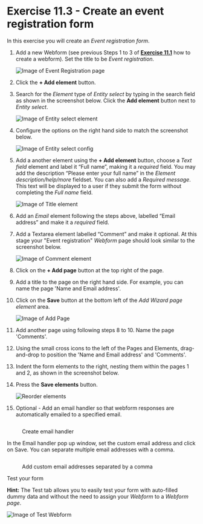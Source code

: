 # Exercise 11.3 - Create an event registration form

In this exercise you will create an _Event registration form_.

1.  Add a new Webform (see previous Steps 1 to 3 of [**Exercise 11.1**](https://salsa-digital.gitbook.io/govcms-content-administration/unit-11-capturing-data-with-forms/exercise-11-1-create-a-basic-webform) how to create a webform). Set the title to be _Event registration._

    ![Image of Event Registration page](../.gitbook/assets/Ex-11-3-Registration-Form-1.png)
2. Click the **+ Add element** button.
3.  Search for the _Element_ type of _Entity select_ by typing in the search field as shown in the screenshot below. Click the **Add element** button next to _Entity select_.

    ![Image of Entity select element](../.gitbook/assets/Ex-11-3-Registration-Form-2.png)
4.  Configure the options on the right hand side to match the screenshot below.

    ![Image of Entity select config](../.gitbook/assets/Ex-11-3-Registration-Form-3.png)
5.  Add a another element using the **+ Add element** button, choose a _Text field_ element and label it “Full name”, making it a _required_ field. You may add the description “Please enter your full name” in the _Element description/help/more_ fieldset. You can also add a _Required message_. This text will be displayed to a user if they submit the form without completing the _Full name_ field.

    ![Image of Title element](../.gitbook/assets/Ex-11-3-Registration-Form-4.png)
6. Add an _Email_ element following the steps above, labelled “Email address” and make it a _required_ field.
7.  Add a Textarea element labelled “Comment” and make it optional. At this stage your "Event registration" _Webform_ page should look similar to the screenshot below.

    ![Image of Comment element](../.gitbook/assets/Ex-11-3-Registration-Form-5.png)
8. Click on the **+ Add page** button at the top right of the page.
9. Add a title to the page on the right hand side. For example, you can name the page 'Name and Email address'.
10. Click on the **Save** button at the bottom left of the _Add Wizard page element_ area.

    ![Image of Add Page](../.gitbook/assets/Ex-11-3-Registration-Form-6.png)
11. Add another page using following steps 8 to 10. Name the page 'Comments'.
12. Using the small cross icons to the left of the Pages and Elements, drag-and-drop to position the 'Name and Email address' and 'Comments'.
13. Indent the form elements to the right, nesting them within the pages 1 and 2, as shown in the screenshot below.
14. Press the **Save elements** button.

    ![Reorder elements](../.gitbook/assets/Ex-11-3-Registration-Form-8.png)
15. Optional - Add an email handler so that webform responses are automatically emailed to a specified email.

<figure><img src="../.gitbook/assets/image (2) (1) (1) (1).png" alt=""><figcaption><p>Create email handler</p></figcaption></figure>

In the Email handler pop up window, set the custom email address and click on Save. You can separate multiple email addresses with a comma.

<figure><img src="../.gitbook/assets/image (1) (1) (1) (1) (1).png" alt=""><figcaption><p>Add custom email addresses separated by a comma</p></figcaption></figure>

Test your form

**Hint:** The Test tab allows you to easily test your form with auto-filled dummy data and without the need to assign your _Webform_ to a _Webform page_.

![Image of Test Webform](../.gitbook/assets/Ex-11-3-Registration-Form-9.png)
